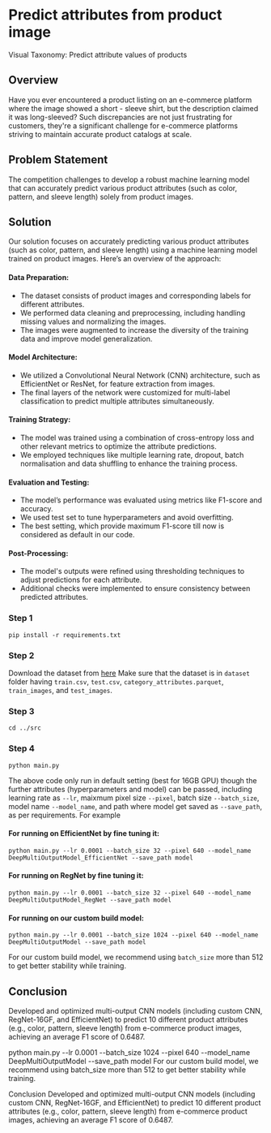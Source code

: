 # Predict attributes from product image
Visual Taxonomy: Predict attribute values of products

## Overview
Have you ever encountered a product listing on an e-commerce platform where the image showed a short - sleeve shirt, but the description claimed it was long-sleeved? Such discrepancies are not just frustrating for customers, they're a significant challenge for e-commerce platforms striving to maintain accurate product catalogs at scale.

## Problem Statement
The competition challenges to develop a robust machine learning model that can accurately predict various product attributes (such as color, pattern, and sleeve length) solely from product images.

## Solution
Our solution focuses on accurately predicting various product attributes (such as color, pattern, and sleeve length) using a machine learning model trained on product images. Here’s an overview of the approach:

#### Data Preparation:

* The dataset consists of product images and corresponding labels for different attributes.
* We performed data cleaning and preprocessing, including handling missing values and normalizing the images.
* The images were augmented to increase the diversity of the training data and improve model generalization.

#### Model Architecture:

* We utilized a Convolutional Neural Network (CNN) architecture, such as EfficientNet or ResNet, for feature extraction from images.
* The final layers of the network were customized for multi-label classification to predict multiple attributes simultaneously.

#### Training Strategy:

* The model was trained using a combination of cross-entropy loss and other relevant metrics to optimize the attribute predictions.
* We employed techniques like multiple learning rate, dropout, batch normalisation and data shuffling to enhance the training process.

#### Evaluation and Testing:

* The model’s performance was evaluated using metrics like F1-score and accuracy.
* We used test set to tune hyperparameters and avoid overfitting.
* The best setting, which provide maximum F1-score till now is considered as default in our code.

#### Post-Processing:

* The model's outputs were refined using thresholding techniques to adjust predictions for each attribute.
* Additional checks were implemented to ensure consistency between predicted attributes.

### Step 1
```
pip install -r requirements.txt
```

### Step 2
Download the dataset from [here](https://zenodo.org/records/13946178?token=eyJhbGciOiJIUzUxMiJ9.eyJpZCI6IjE4ZDczMDRkLTAzNjktNDU3OC04YTQ2LTZhOWZlZjdkMTAxZiIsImRhdGEiOnt9LCJyYW5kb20iOiJhNDAwNGUwODM3MTQwYTAxODY5YjNjNTAzNWY4NGUxOCJ9.3-oMitlWeZwHFIKssEc3vGWw6623evGzUN1YlrswMrZPaqdwtZmPqWbADEWnXpVxE0Obq1tdxp5higNFEv_Xdg)
Make sure that the dataset is in `dataset` folder having `train.csv`, `test.csv`, `category_attributes.parquet`, `train_images`, and `test_images`.

### Step 3
```
cd ../src
```

### Step 4
```
python main.py
```
The above code only run in default setting (best for 16GB GPU) though the further attributes (hyperparameters and model) can be passed, including learning rate as `--lr`, maixmum pixel size `--pixel`, batch size `--batch_size`, model name `--model_name`, and path where model get saved as `--save_path`, as per requirements. For example
#### For running on EfficientNet by fine tuning it:
```
python main.py --lr 0.0001 --batch_size 32 --pixel 640 --model_name DeepMultiOutputModel_EfficientNet --save_path model
```
####  For running on RegNet by fine tuning it:
```
python main.py --lr 0.0001 --batch_size 32 --pixel 640 --model_name DeepMultiOutputModel_RegNet --save_path model
```
####  For running on our custom build model:
```
python main.py --lr 0.0001 --batch_size 1024 --pixel 640 --model_name DeepMultiOutputModel --save_path model
```
For our custom build model, we recommend using `batch_size` more than 512 to get better stability while training.

## Conclusion

Developed and optimized multi-output CNN models (including custom CNN, RegNet-16GF, and EfficientNet) to predict 10 different product attributes (e.g., color, pattern, sleeve length) from e-commerce product images, achieving an average F1 score of 0.6487.

python main.py --lr 0.0001 --batch_size 1024 --pixel 640 --model_name DeepMultiOutputModel --save_path model
For our custom build model, we recommend using batch_size more than 512 to get better stability while training.

Conclusion
Developed and optimized multi-output CNN models (including custom CNN, RegNet-16GF, and EfficientNet) to predict 10 different product attributes (e.g., color, pattern, sleeve length) from e-commerce product images, achieving an average F1 score of 0.6487.

